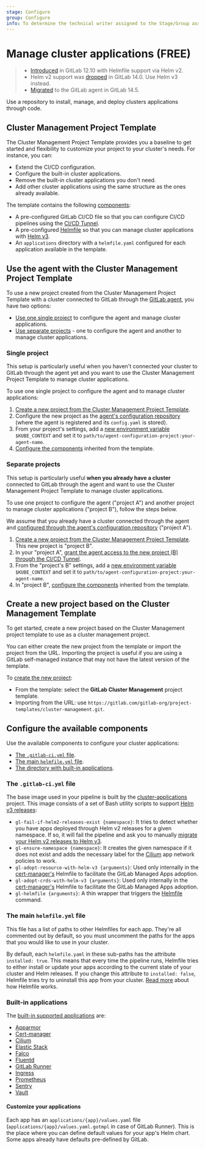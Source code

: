 ```yaml
---
stage: Configure
group: Configure
info: To determine the technical writer assigned to the Stage/Group associated with this page, see https://about.gitlab.com/handbook/engineering/ux/technical-writing/#assignments
---
```


# Manage cluster applications **(FREE)**

> - [Introduced](https://gitlab.com/gitlab-org/gitlab/-/merge_requests/25318) in GitLab 12.10 with Helmfile support via Helm v2.
> - Helm v2 support was [dropped](https://gitlab.com/gitlab-org/gitlab/-/merge_requests/63577) in GitLab 14.0. Use Helm v3 instead.
> - [Migrated](https://gitlab.com/gitlab-org/project-templates/cluster-management/-/merge_requests/24) to the GitLab agent in GitLab 14.5.

Use a repository to install, manage, and deploy clusters applications through code.

## Cluster Management Project Template

The Cluster Management Project Template provides you a baseline to get
started and flexibility to customize your project to your cluster's needs.
For instance, you can:

- Extend the CI/CD configuration.
- Configure the built-in cluster applications.
- Remove the built-in cluster applications you don't need.
- Add other cluster applications using the same structure as the ones already available.

The template contains the following [components](#configure-the-available-components):

- A pre-configured GitLab CI/CD file so that you can configure CI/CD pipelines using the [CI/CD Tunnel](agent/ci_cd_tunnel.md).
- A pre-configured [Helmfile](https://github.com/roboll/helmfile) so that
you can manage cluster applications with [Helm v3](https://helm.sh/).
- An `applications` directory with a `helmfile.yaml` configured for each
application available in the template.

## Use the agent with the Cluster Management Project Template

To use a new project created from the Cluster Management Project Template
with a cluster connected to GitLab through the [GitLab agent](agent/index.md),
you have two options:

- [Use one single project](#single-project) to configure the agent and manage cluster applications.
- [Use separate projects](#separate-projects) - one to configure the agent and another to manage cluster applications.

### Single project

This setup is particularly useful when you haven't connected your cluster
to GitLab through the agent yet and you want to use the Cluster Management
Project Template to manage cluster applications.

To use one single project to configure the agent and to manage cluster applications:

1. [Create a new project from the Cluster Management Project Template](#create-a-new-project-based-on-the-cluster-management-template).
1. Configure the new project as the [agent's configuration repository](agent/repository.md)
(where the agent is registered and its `config.yaml` is stored).
1. From your project's settings, add a [new environment variable](../../ci/variables/index.md#add-a-cicd-variable-to-a-project) `$KUBE_CONTEXT` and set it to `path/to/agent-configuration-project:your-agent-name`.
1. [Configure the components](#configure-the-available-components) inherited from the template.

### Separate projects

This setup is particularly useful **when you already have a cluster** connected
to GitLab through the agent and want to use the Cluster Management
Project Template to manage cluster applications.

To use one project to configure the agent ("project A") and another project to
manage cluster applications ("project B"), follow the steps below.

We assume that you already have a cluster connected through the agent and
[configured through the agent's configuration repository](agent/repository.md)
("project A").

1. [Create a new project from the Cluster Management Project Template](#create-a-new-project-based-on-the-cluster-management-template).
This new project is "project B".
1. In your "project A", [grant the agent access to the new project (B) through the CI/CD Tunnel](agent/ci_cd_tunnel.md#authorize-the-agent).
1. From the "project's B" settings, add a [new environment variable](../../ci/variables/index.md#add-a-cicd-variable-to-a-project) `$KUBE_CONTEXT` and set it to `path/to/agent-configuration-project:your-agent-name`.
1. In "project B", [configure the components](#configure-the-available-components) inherited from the template.

## Create a new project based on the Cluster Management Template

To get started, create a new project based on the Cluster Management
project template to use as a cluster management project.

You can either create the new project from the template or import the
project from the URL. Importing the project is useful if you are using
a GitLab self-managed instance that may not have the latest version of
the template.

To [create the new project](../project/working_with_projects.md#create-a-project):

- From the template: select the **GitLab Cluster Management** project template.
- Importing from the URL: use `https://gitlab.com/gitlab-org/project-templates/cluster-management.git`.

## Configure the available components

Use the available components to configure your cluster applications:

- [The `.gitlab-ci.yml` file](#the-gitlab-ciyml-file).
- [The main `helmfile.yml` file](#the-main-helmfileyml-file).
- [The directory with built-in applications](#built-in-applications).

### The `.gitlab-ci.yml` file

The base image used in your pipeline is built by the [cluster-applications](https://gitlab.com/gitlab-org/cluster-integration/cluster-applications)
project. This image consists of a set of Bash utility scripts to support [Helm v3 releases](https://helm.sh/docs/intro/using_helm/#three-big-concepts):

- `gl-fail-if-helm2-releases-exist {namespace}`: It tries to detect whether you have apps deployed through Helm v2
  releases for a given namespace. If so, it will fail the pipeline and ask you to manually
  [migrate your Helm v2 releases to Helm v3](https://helm.sh/docs/topics/v2_v3_migration/).
- `gl-ensure-namespace {namespace}`: It creates the given namespace if it does not exist and adds the necessary label
  for the [Cilium](https://github.com/cilium/cilium/) app network policies to work.
- `gl-adopt-resource-with-helm-v3 {arguments}`: Used only internally in the [cert-manager's](https://cert-manager.io/) Helmfile to
  facilitate the GitLab Managed Apps adoption.
- `gl-adopt-crds-with-helm-v3 {arguments}`: Used only internally in the [cert-manager's](https://cert-manager.io/) Helmfile to
  facilitate the GitLab Managed Apps adoption.
- `gl-helmfile {arguments}`: A thin wrapper that triggers the [Helmfile](https://github.com/roboll/helmfile) command.

### The main `helmfile.yml` file

This file has a list of paths to other Helmfiles for each app. They're all commented out by default, so you must uncomment
the paths for the apps that you would like to use in your cluster.

By default, each `helmfile.yaml` in these sub-paths has the attribute `installed: true`. This means that every time
the pipeline runs, Helmfile tries to either install or update your apps according to the current state of your
cluster and Helm releases. If you change this attribute to `installed: false`, Helmfile tries try to uninstall this app
from your cluster. [Read more](https://github.com/roboll/helmfile) about how Helmfile works.

### Built-in applications

The [built-in supported applications](https://gitlab.com/gitlab-org/project-templates/cluster-management/-/tree/master/applications) are:

- [Apparmor](../infrastructure/clusters/manage/management_project_applications/apparmor.md)
- [Cert-manager](../infrastructure/clusters/manage/management_project_applications/certmanager.md)
- [Cilium](../infrastructure/clusters/manage/management_project_applications/cilium.md)
- [Elastic Stack](../infrastructure/clusters/manage/management_project_applications/elasticstack.md)
- [Falco](../infrastructure/clusters/manage/management_project_applications/falco.md)
- [Fluentd](../infrastructure/clusters/manage/management_project_applications/fluentd.md)
- [GitLab Runner](../infrastructure/clusters/manage/management_project_applications/runner.md)
- [Ingress](../infrastructure/clusters/manage/management_project_applications/ingress.md)
- [Prometheus](../infrastructure/clusters/manage/management_project_applications/prometheus.md)
- [Sentry](../infrastructure/clusters/manage/management_project_applications/sentry.md)
- [Vault](../infrastructure/clusters/manage/management_project_applications/vault.md)

#### Customize your applications

Each app has an `applications/{app}/values.yaml` file (`applications/{app}/values.yaml.gotmpl` in case of GitLab Runner). This is the
place where you can define default values for your app's Helm chart. Some apps already have defaults
pre-defined by GitLab.
